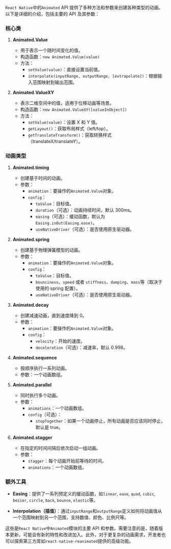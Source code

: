 `React Native`中的`Animated` API 提供了多种方法和参数来创建各种类型的动画。以下是详细的介绍，包括主要的 API 及其参数：

### 核心类

1. **Animated.Value**

   - 用于表示一个随时间变化的值。
   - 构造函数：`new Animated.Value(value)`
   - 方法：
     - `setValue(value)`：直接设置当前值。
     - `interpolate(inputRange, outputRange, [extrapolate])`：根据输入范围映射到输出范围。

2. **Animated.ValueXY**
   - 表示二维空间中的值，适用于位移动画等场景。
   - 构造函数：`new Animated.ValueXY([valueInObject])`
   - 方法：
     - `setValue(value)`：设置 X 和 Y 值。
     - `getLayout()`：获取布局样式（left/top）。
     - `getTranslateTransform()`：获取转换样式（translateX/translateY）。

### 动画类型

1. **Animated.timing**

   - 创建基于时间的动画。
   - 参数：
     - `animation`：要操作的`Animated.Value`对象。
     - `config`：
       - `toValue`：目标值。
       - `duration`（可选）：动画持续时间，默认 300ms。
       - `easing`（可选）：缓动函数，默认为`Easing.inOut(Easing.ease)`。
       - `useNativeDriver`（可选）：是否使用原生驱动器。

2. **Animated.spring**

   - 创建基于物理弹簧模型的动画。
   - 参数：
     - `animation`：要操作的`Animated.Value`对象。
     - `config`：
       - `toValue`：目标值。
       - `bounciness`、`speed` 或者 `stiffness`、`damping`、`mass`等（取决于使用的 spring 配置）。
       - `useNativeDriver`（可选）：是否使用原生驱动器。

3. **Animated.decay**

   - 创建减速动画，直到速度降到 0。
   - 参数：
     - `animation`：要操作的`Animated.Value`对象。
     - `config`：
       - `velocity`：开始的速度。
       - `deceleration`（可选）：减速率，默认 0.998。

4. **Animated.sequence**

   - 按顺序执行一系列动画。
   - 参数：一个动画数组。

5. **Animated.parallel**

   - 同时执行多个动画。
   - 参数：
     - `animations`：一个动画数组。
     - `config`（可选）：
       - `stopTogether`：如果一个动画停止，所有动画是否应该同时停止，默认是 true。

6. **Animated.stagger**
   - 在指定的时间间隔后依次启动一组动画。
   - 参数：
     - `stagger`：每个动画开始前等待的时间。
     - `animations`：一个动画数组。

### 额外工具

- **Easing**：提供了一系列预定义的缓动函数，如`linear`, `ease`, `quad`, `cubic`, `bezier`, `circle`, `back`, `bounce`, `elastic`等。

- **Interpolation（插值）**：通过`inputRange`和`outputRange`定义如何将动画值从一个范围映射到另一个范围，支持数值、颜色、比例尺等。

这些是`React Native`中`Animated`模块的主要 API 和参数。需要注意的是，随着版本更新，可能会有新的特性和改进加入。此外，对于更复杂的动画需求，开发者也可以探索第三方库如`react-native-reanimated`提供的高级功能。
